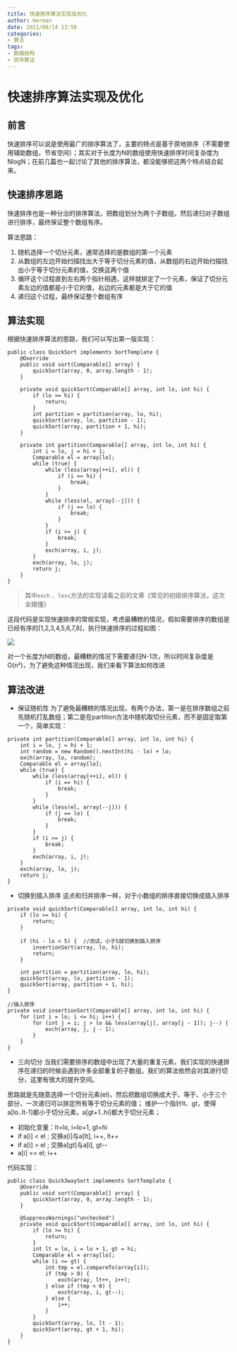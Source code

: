 ```yaml
---
title: 快速排序算法实现及优化
author: Herman
date: 2021/08/14 13:58
categories:
- 算法
tags:
- 数据结构
- 排序算法
---
```


# 快速排序算法实现及优化

## 前言
快速排序可以说是使用最广的排序算法了，主要的特点是基于原地排序（不需要使用辅助数组，节省空间）；其实对于长度为N的数组使用快速排序时间复杂度为 NlogN；在前几篇也一起讨论了其他的排序算法，都没能够把这两个特点结合起来。


## 快速排序思路
快速排序也是一种分治的排序算法，把数组划分为两个子数组，然后递归对子数组进行排序，最终保证整个数组有序。

算法思路：
1. 随机选择一个切分元素，通常选择的是数组的第一个元素
2. 从数组的左边开始扫描找出大于等于切分元素的值，从数组的右边开始扫描找出小于等于切分元素的值，交换这两个值
3. 循环这个过程直到左右两个指针相遇，这样就排定了一个元素，保证了切分元素左边的值都是小于它的值，右边的元素都是大于它的值
4. 递归这个过程，最终保证整个数组有序



## 算法实现
根据快速排序算法的思路，我们可以写出第一版实现：

```
public class QuickSort implements SortTemplate {
    @Override
    public void sort(Comparable[] array) {
        quickSort(array, 0, array.length - 1);
    }

    private void quickSort(Comparable[] array, int lo, int hi) {
        if (lo >= hi) {
            return;
        }
        int partition = partition(array, lo, hi);
        quickSort(array, lo, partition - 1);
        quickSort(array, partition + 1, hi);
    }

    private int partition(Comparable[] array, int lo, int hi) {
        int i = lo, j = hi + 1;
        Comparable el = array[lo];
        while (true) {
            while (less(array[++i], el)) {
                if (i == hi) {
                    break;
                }
            }
            while (less(el, array[--j])) {
                if (j == lo) {
                    break;
                }
            }
            if (i >= j) {
                break;
            }
            exch(array, i, j);
        }
        exch(array, lo, j);
        return j;
    }
}
```

> 其中`exch` 、`less`方法的实现请看之前的文章《常见的初级排序算法，这次全搞懂》


这段代码是实现快速排序的常规实现，考虑最糟糕的情况，假如需要排序的数组是已经有序的[1,2,3,4,5,6,7,8]，执行快速排序的过程如图：

![](https://tva1.sinaimg.cn/large/e6c9d24egy1go5yy0609ij20j90fkt8p.jpg)

对一个长度为N的数组，最糟糕的情况下需要递归N-1次，所以时间复杂度是O(n²)，为了避免这种情况出现，我们来看下算法如何改进

## 算法改进
- 保证随机性
为了避免最糟糕的情况出现，有两个办法，第一是在排序数组之前先随机打乱数组；第二是在partition方法中随机取切分元素，而不是固定取第一个，简单实现：

```
private int partition(Comparable[] array, int lo, int hi) {
    int i = lo, j = hi + 1;
    int random = new Random().nextInt(hi - lo) + lo;
    exch(array, lo, random);
    Comparable el = array[lo];
    while (true) {
        while (less(array[++i], el)) {
            if (i == hi) {
                break;
            }
        }
        while (less(el, array[--j])) {
            if (j == lo) {
                break;
            }
        }
        if (i >= j) {
            break;
        }
        exch(array, i, j);
    }
    exch(array, lo, j);
    return j;
}
```

- 切换到插入排序
这点和归并排序一样，对于小数组的排序直接切换成插入排序

```
private void quickSort(Comparable[] array, int lo, int hi) {
    if (lo >= hi) {
        return;
    }
    
    if (hi - lo < 5) {  //测试，小于5就切换到插入排序
        insertionSort(array, lo, hi);
        return;
    }

    int partition = partition(array, lo, hi);
    quickSort(array, lo, partition - 1);
    quickSort(array, partition + 1, hi);
}

//插入排序
private void insertionSort(Comparable[] array, int lo, int hi) {
    for (int i = lo; i <= hi; i++) {
        for (int j = i; j > lo && less(array[j], array[j - 1]); j--) {
            exch(array, j, j - 1);
        }
    }
}

```

- 三向切分
当我们需要排序的数组中出现了大量的重复元素，我们实现的快速排序在递归的时候会遇到许多全部重复的子数组，我们的算法依然会对其进行切分，这里有很大的提升空间。

思路就是先随意选择一个切分元素(el)，然后把数组切换成大于、等于、小于三个部分，一次递归可以排定所有等于切分元素的值；
维护一个指针lt、gt，使得a[lo..lt-1]都小于切分元素，a[gt+1..hi]都大于切分元素；

* 初始化变量：lt=lo, i=lo+1, gt=hi
* if a[i] < el ; 交换a[i]与a[lt], i++, lt++
* if a[i] > el ; 交换a[gt]与a[i], gt--
* a[i] == el; i++

代码实现：

```
public class Quick3waySort implements SortTemplate {
    @Override
    public void sort(Comparable[] array) {
        quickSort(array, 0, array.length - 1);
    }

    @SuppressWarnings("unchecked")
    private void quickSort(Comparable[] array, int lo, int hi) {
        if (lo >= hi) {
            return;
        }
        int lt = lo, i = lo + 1, gt = hi;
        Comparable el = array[lo];
        while (i <= gt) {
            int tmp = el.compareTo(array[i]);
            if (tmp > 0) {
                exch(array, lt++, i++);
            } else if (tmp < 0) {
                exch(array, i, gt--);
            } else {
                i++;
            }
        }
        quickSort(array, lo, lt - 1);
        quickSort(array, gt + 1, hi);
    }
}
```

